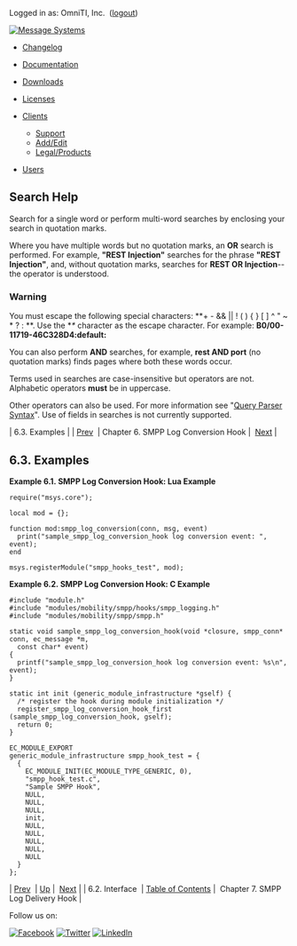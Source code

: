 Logged in as: OmniTI, Inc.  ([logout](https://support.messagesystems.com/logout.php))

[![Message Systems](https://support.messagesystems.com/images/ms-white205.png)](https://support.messagesystems.com/start.php) 

*   [Changelog](https://support.messagesystems.com/start.php?show=changelog)
*   [Documentation](https://support.messagesystems.com/docs/)
*   [Downloads](https://support.messagesystems.com/start.php)

*   [Licenses](https://support.messagesystems.com/license_summary.php)
*   <a href="">Clients</a>
    *   [Support](https://support.messagesystems.com/cs.php)
    *   [Add/Edit](https://support.messagesystems.com/edit_client.php)
    *   [Legal/Products](https://support.messagesystems.com/edit_products.php)
*   [Users](https://support.messagesystems.com/edit_customer.php)

## Search Help

Search for a single word or perform multi-word searches by enclosing your search in quotation marks.

Where you have multiple words but no quotation marks, an **OR** search is performed. For example, **"REST Injection"** searches for the phrase **"REST Injection"**, and, without quotation marks, searches for **REST OR Injection**--the operator is understood.

### Warning

You must escape the following special characters: **+ - && || ! ( ) { } [ ] ^ " ~ * ? : \**. Use the **\** character as the escape character. For example: **B0/00-11719-46C328D4\:default\:**

You can also perform **AND** searches, for example, **rest AND port** (no quotation marks) finds pages where both these words occur.

Terms used in searches are case-insensitive but operators are not. Alphabetic operators **must** be in uppercase.

Other operators can also be used. For more information see "[Query Parser Syntax](https://lucene.apache.org/core/old_versioned_docs/versions/3_0_0/queryparsersyntax.html)". Use of fields in searches is not currently supported.

| 6.3. Examples |
| [Prev](SMPPLogConversionHook.interface.php)  | Chapter 6. SMPP Log Conversion Hook |  [Next](SMPPLogDeliveryHook.php) |

## 6.3. Examples

<a name="SMPP_Log_Conversion_Hook.lua"></a>

**Example 6.1. SMPP Log Conversion Hook: Lua Example**

```
require("msys.core");

local mod = {};

function mod:smpp_log_conversion(conn, msg, event)
  print("sample_smpp_log_conversion_hook log conversion event: ", event);
end

msys.registerModule("smpp_hooks_test", mod);
```

<a name="SMPP_Log_Conversion_Hook.c"></a>

**Example 6.2. SMPP Log Conversion Hook: C Example**

```
#include "module.h"
#include "modules/mobility/smpp/hooks/smpp_logging.h"
#include "modules/mobility/smpp/smpp.h"

static void sample_smpp_log_conversion_hook(void *closure, smpp_conn* conn, ec_message *m,
  const char* event)
{
  printf("sample_smpp_log_conversion_hook log conversion event: %s\n", event);
}

static int init (generic_module_infrastructure *gself) {
  /* register the hook during module initialization */
  register_smpp_log_conversion_hook_first (sample_smpp_log_conversion_hook, gself);
  return 0;
}

EC_MODULE_EXPORT
generic_module_infrastructure smpp_hook_test = {
  {
    EC_MODULE_INIT(EC_MODULE_TYPE_GENERIC, 0),
    "smpp_hook_test.c",
    "Sample SMPP Hook",
    NULL,
    NULL,
    NULL,
    init,
    NULL,
    NULL,
    NULL,
    NULL,
    NULL
  }
};
```

| [Prev](SMPPLogConversionHook.interface.php)  | [Up](SMPPLogConversionHook.php) |  [Next](SMPPLogDeliveryHook.php) |
| 6.2. Interface  | [Table of Contents](index.php) |  Chapter 7. SMPP Log Delivery Hook |

Follow us on:

[![Facebook](https://support.messagesystems.com/images/icon-facebook.png)](http://www.facebook.com/messagesystems) [![Twitter](https://support.messagesystems.com/images/icon-twitter.png)](http://twitter.com/#!/MessageSystems) [![LinkedIn](https://support.messagesystems.com/images/icon-linkedin.png)](http://www.linkedin.com/company/message-systems)